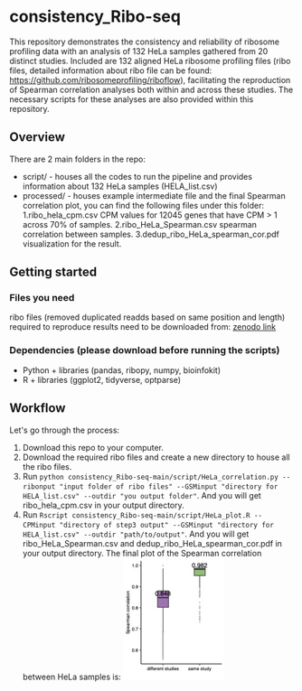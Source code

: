 # consistency_Ribo-seq
This repository demonstrates the consistency and reliability of ribosome profiling data with an analysis of 132 HeLa samples gathered from 20 distinct studies. Included are 132 aligned HeLa ribosome profiling files (ribo files, detailed information about ribo file can be found: https://github.com/ribosomeprofiling/riboflow), facilitating the reproduction of Spearman correlation analyses both within and across these studies. The necessary scripts for these analyses are also provided within this repository.

## Overview 
There are 2 main folders in the repo:
- script/ - houses all the codes to run the pipeline and provides information about 132 HeLa samples (HELA_list.csv)
- processed/ - houses example intermediate file and the final Spearman correlation plot, you can find the following files under this folder:
1.ribo_hela_cpm.csv CPM values for 12045 genes that have CPM > 1 across 70% of samples.
2.ribo_HeLa_Spearman.csv spearman correlation between samples.
3.dedup_ribo_HeLa_spearman_cor.pdf visualization for the result.

## Getting started
### Files you need
ribo files (removed duplicated readds based on same position and length) required to reproduce results need to be downloaded from: [zenodo link](https://zenodo.org/uploads/10565283)

### Dependencies (please download before running the scripts)
- Python + libraries (pandas, ribopy,  numpy, bioinfokit)
- R + libraries (ggplot2, tidyverse, optparse)

## Workflow
Let's go through the process: 
1. Download this repo to your computer. 
2. Download the required ribo files and create a new directory to house all the ribo files.
3. Run `python consistency_Ribo-seq-main/script/HeLa_correlation.py --ribonput "input folder of ribo files" --GSMinput "directory for HELA_list.csv" --outdir "you output folder"`. And you will get ribo_hela_cpm.csv in your output directory.
4. Run `Rscript consistency_Ribo-seq-main/script/HeLa_plot.R --CPMinput "directory of step3 output" --GSMinput "directory for HELA_list.csv" --outdir "path/to/output"`. And you will get ribo_HeLa_Spearman.csv and dedup_ribo_HeLa_spearman_cor.pdf in your output directory.
The final plot of the Spearman correlation between HeLa samples is:
![consistency_Ribo-seq](https://github.com/CenikLab/consistency_Ribo-seq/blob/main/processed/dedup_ribo_HeLa_spearman_cor.jpg "compare")
